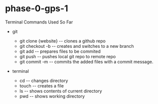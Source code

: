 # phase-0-gps-1

Terminal Commands Used So Far

- git
  - git clone {website} -- clones a github repo
  - git checkout -b -- creates and switches to a new branch
  - git add -- prepares files to be commited
  - git push -- pushes local git repo to remote repo
  - git commit -m -- commits the added files with a commit message.

- terminal
  - cd -- changes directory
  - touch -- creates a file
  - ls -- shows contents of current directory
  - pwd -- shows working directory